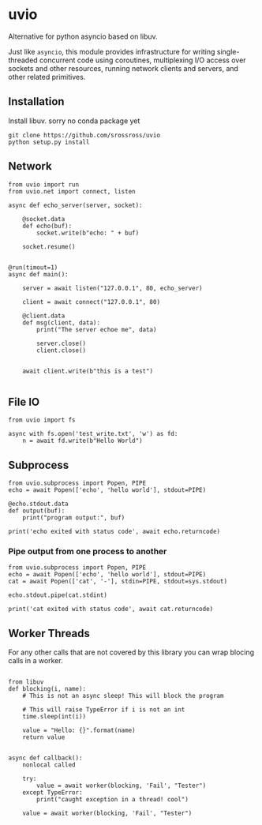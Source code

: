# uvio

Alternative for python asyncio based on libuv.


Just like `asyncio`, this module provides infrastructure for writing single-threaded concurrent code using coroutines, multiplexing I/O access over sockets and other resources, running network clients and servers, and other related primitives.


## Installation

Install libuv. sorry no conda package yet

```
git clone https://github.com/srossross/uvio
python setup.py install
```

## Network

```
from uvio import run
from uvio.net import connect, listen

async def echo_server(server, socket):

    @socket.data
    def echo(buf):
        socket.write(b"echo: " + buf)

    socket.resume()


@run(timout=1)
async def main():

    server = await listen("127.0.0.1", 80, echo_server)

    client = await connect("127.0.0.1", 80)

    @client.data
    def msg(client, data):
        print("The server echoe me", data)

        server.close()
        client.close()


    await client.write(b"this is a test")


```

## File IO

```
from uvio import fs

async with fs.open('test_write.txt', 'w') as fd:
    n = await fd.write(b"Hello World")

```

## Subprocess

```
from uvio.subprocess import Popen, PIPE
echo = await Popen(['echo', 'hello world'], stdout=PIPE)

@echo.stdout.data
def output(buf):
    print("program output:", buf)

print('echo exited with status code', await echo.returncode)

```

### Pipe output from one process to another

```
from uvio.subprocess import Popen, PIPE
echo = await Popen(['echo', 'hello world'], stdout=PIPE)
cat = await Popen(['cat', '-'], stdin=PIPE, stdout=sys.stdout)

echo.stdout.pipe(cat.stdint)

print('cat exited with status code', await cat.returncode)

```


## Worker Threads

For any other calls that are not covered by this library you
can wrap blocing calls in a worker.

```

from libuv
def blocking(i, name):
    # This is not an async sleep! This will block the program

    # This will raise TypeError if i is not an int
    time.sleep(int(i))

    value = "Hello: {}".format(name)
    return value


async def callback():
    nonlocal called

    try:
        value = await worker(blocking, 'Fail', "Tester")
    except TypeError:
        print("caught exception in a thread! cool")

    value = await worker(blocking, 'Fail', "Tester")

```


